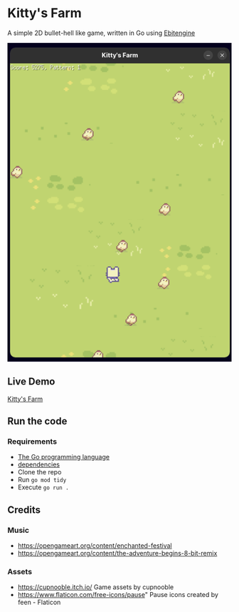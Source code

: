 # Kitty's Farm
A simple 2D bullet-hell like game, written in Go using [Ebitengine](https://ebitengine.org/)

![Gameplay](screenshots/gameplay.png)

## Live Demo
[Kitty's Farm](https://urzuaf.github.io/kittys-farm)

## Run the code
### Requirements
- [The Go programming language](https://go.dev/)
- [dependencies](https://www.markdownguide.org/cheat-sheet/)
- Clone the repo
- Run ` go mod tidy `
- Execute ` go run . `

## Credits
### Music

- https://opengameart.org/content/enchanted-festival
- https://opengameart.org/content/the-adventure-begins-8-bit-remix 

### Assets
- https://cupnooble.itch.io/ Game assets by cupnooble
- https://www.flaticon.com/free-icons/pause" Pause icons created by feen - Flaticon